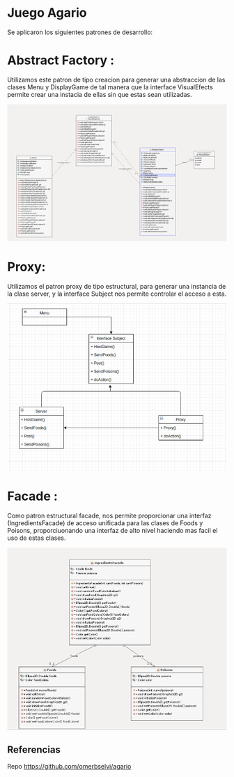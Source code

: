 # Juego Agario


Se aplicaron los siguientes patrones de desarrollo:

# Abstract Factory :

Utilizamos este patron de tipo creacion para generar una abstraccion de las clases Menu y DisplayGame de tal manera que la interface VisualEfects permite crear una instacia de ellas sin que estas sean utilizadas.

![builder](src/imagenes/AbstractFactory.png)

# Proxy:

Utilizamos el patron proxy de tipo estructural, para generar una instancia de la clase server, y la interface Subject nos permite controlar el acceso a esta.

![builder](src/imagenes/PatronProxy.png)

# Facade :

Como patron estructural facade, nos permite proporcionar una interfaz (IngredientsFacade) de acceso unificada para las clases de Foods y Poisons, proporciuonando una interfaz de alto nivel haciendo mas facil el uso de estas clases.

![builder](src/imagenes/facade.png)

## Referencias 

Repo https://github.com/omerbselvi/agario 



